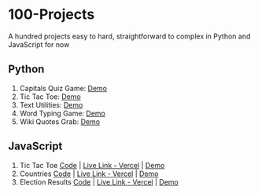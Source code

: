 # 100-Projects
A hundred projects easy to hard, straightforward to complex in Python and JavaScript for now
 ## Python
1. Capitals Quiz Game: [Demo](python/01.CapitalsQuiz/demo.gif)
2. Tic Tac Toe: [Demo](python/02.TicTacToe/demo.gif)
3. Text Utilities: [Demo](python/03.TextUtilities/demo.gif)
4. Word Typing Game: [Demo](python/04.WordTypingGame/demo.gif)
5. Wiki Quotes Grab: [Demo](python/05.WikiQuotes/demo.gif)

## JavaScript
1. Tic Tac Toe [Code](https://github.com/stephenmarri/100-Projects/tree/main/javascript/1.TicTacToe) | [Live Link - Vercel](https://100projects-01-tictactoe-git-main-stephenmarris-projects.vercel.app/) | [Demo](javascript/1.TicTacToe/TicTacToe/public/demo.gif)
2. Countries [Code](https://github.com/stephenmarri/100-Projects/tree/main/javascript/2.CapitalsQuiz) | [Live Link - Vercel](https://100projects-02-countriesquiz.vercel.app/) | [Demo](javascript/2.CapitalsQuiz/public/demo.gif)
3. Election Results [Code](https://github.com/stephenmarri/100-Projects/tree/main/javascript/03.ElectionResults) | [Live Link - Vercel](https://100projects-03-electionresults-stephenmarris-projects.vercel.app/) | [Demo](javascript/2.CapitalsQuiz/public/demo.gif)
